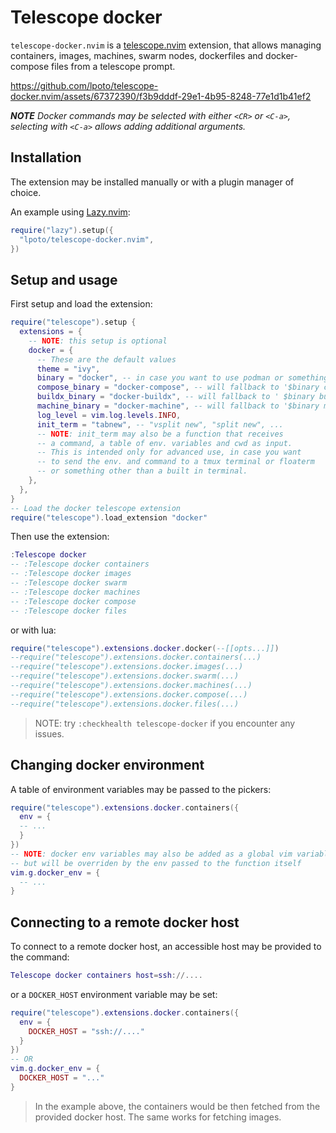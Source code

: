 # Telescope docker

`telescope-docker.nvim` is a [telescope.nvim](https://github.com/nvim-telescope/telescope.nvim) extension,
that allows managing containers, images, machines, swarm nodes, dockerfiles and docker-compose files from a telescope prompt.

https://github.com/lpoto/telescope-docker.nvim/assets/67372390/f3b9dddf-29e1-4b95-8248-77e1d1b41ef2

**_NOTE_** _Docker commands may be selected with either `<CR>` or `<C-a>`, selecting with
`<C-a>` allows adding additional arguments._

## Installation

The extension may be installed manually or with a plugin manager of choice.

An example using [Lazy.nvim](https://github.com/folke/lazy.nvim):

```lua
require("lazy").setup({
  "lpoto/telescope-docker.nvim",
})
```

## Setup and usage

First setup and load the extension:

```lua
require("telescope").setup {
  extensions = {
    -- NOTE: this setup is optional
    docker = {
      -- These are the default values
      theme = "ivy",
      binary = "docker", -- in case you want to use podman or something
      compose_binary = "docker-compose", -- will fallback to '$binary compose'
      buildx_binary = "docker-buildx", -- will fallback to ' $binary buildx' and then to '$binary build'
      machine_binary = "docker-machine", -- will fallback to '$binary machine'
      log_level = vim.log.levels.INFO,
      init_term = "tabnew", -- "vsplit new", "split new", ...
      -- NOTE: init_term may also be a function that receives
      -- a command, a table of env. variables and cwd as input.
      -- This is intended only for advanced use, in case you want
      -- to send the env. and command to a tmux terminal or floaterm
      -- or something other than a built in terminal.
    },
  },
}
-- Load the docker telescope extension
require("telescope").load_extension "docker"
```

Then use the extension:

```lua
:Telescope docker
-- :Telescope docker containers
-- :Telescope docker images
-- :Telescope docker swarm
-- :Telescope docker machines
-- :Telescope docker compose
-- :Telescope docker files
```

or with lua:

```lua
require("telescope").extensions.docker.docker(--[[opts...]])
--require("telescope").extensions.docker.containers(...)
--require("telescope").extensions.docker.images(...)
--require("telescope").extensions.docker.swarm(...)
--require("telescope").extensions.docker.machines(...)
--require("telescope").extensions.docker.compose(...)
--require("telescope").extensions.docker.files(...)
```

> NOTE: try `:checkhealth telescope-docker` if you encounter any issues.

## Changing docker environment

A table of environment variables may be passed to the pickers:

```lua
require("telescope").extensions.docker.containers({
  env = {
  -- ...
  }
})
-- NOTE: docker env variables may also be added as a global vim variable,
-- but will be overriden by the env passed to the function itself
vim.g.docker_env = {
  -- ...
}
```

## Connecting to a remote docker host

To connect to a remote docker host, an accessible host may be provided to the command:

```lua
Telescope docker containers host=ssh://....
```

or a `DOCKER_HOST` environment variable may be set:

```lua
require("telescope").extensions.docker.containers({
  env = {
    DOCKER_HOST = "ssh://...."
  }
})
-- OR
vim.g.docker_env = {
  DOCKER_HOST = "..."
}
```

> In the example above, the containers would be then fetched
> from the provided docker host.
> The same works for fetching images.
